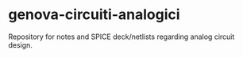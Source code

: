 # genova-circuiti-analogici
Repository for notes and SPICE deck/netlists regarding analog circuit design.
